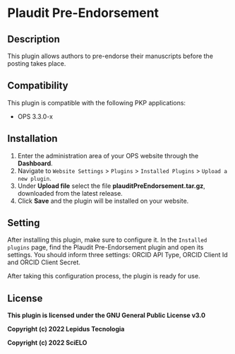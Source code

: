 # Plaudit Pre-Endorsement

## Description

This plugin allows authors to pre-endorse their manuscripts before the posting takes place.

## Compatibility

This plugin is compatible with the following PKP applications:

- OPS 3.3.0-x

## Installation

1. Enter the administration area of ​​your OPS website through the __Dashboard__.
2. Navigate to `Website Settings` > `Plugins` > `Installed Plugins` > `Upload a new plugin`.
3. Under __Upload file__ select the file __plauditPreEndorsement.tar.gz__, downloaded from the latest release.
4. Click __Save__ and the plugin will be installed on your website.

## Setting

After installing this plugin, make sure to configure it. In the `Installed plugins` page, find the Plaudit Pre-Endorsement plugin and open its settings. You should inform three settings: ORCID API Type, ORCID Client Id and ORCID Client Secret.

After taking this configuration process, the plugin is ready for use.

## License
__This plugin is licensed under the GNU General Public License v3.0__

__Copyright (c) 2022 Lepidus Tecnologia__

__Copyright (c) 2022 SciELO__
  